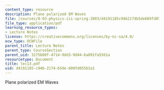 ```yaml
---
content_type: resource
description: Plane polarized EM Waves
file: /courses/8-03-physics-iii-spring-2003/d4191185c9462174b5de609fd055b1a1_lec13.pdf
file_type: application/pdf
learning_resource_types:
- Lecture Notes
license: https://creativecommons.org/licenses/by-nc-sa/4.0/
ocw_type: OCWFile
parent_title: Lecture Notes
parent_type: CourseSection
parent_uid: 3175b00f-4714-9dd3-9d44-6a091fa5561a
resourcetype: Document
title: lec13.pdf
uid: d4191185-c946-2174-b5de-609fd055b1a1
---
```

Plane polarized EM Waves